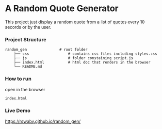 # A Random Quote Generator
This project just display a random quote from a list of quotes every 10 secords or by the user. 

### Project Structure

    random_gen               # root folder 
        ├── css                  # contains css files including styles.css
        ├── js                   # folder constaining script.js
        ├── index.html           # html doc that renders in the browser
        └── README.md

### How to run
open in the browser
```sh
index.html
```

### Live Demo
https://rswaby.github.io/random_gen/



